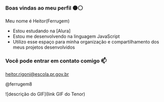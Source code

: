 ### Boas vindas ao meu perfil ⚫⚪

Meu nome é Heitor(Ferrugem)

- Estou estudando na [Alura]
- Estou me desenvolvendo na linguagem JavaScript
- Utilizo esse espaço para minha organização e compartilhamento dos meus projetos desenvolvidos

### Você pode entrar em contato comigo 📫

heitor.rigoni@escola.pr.gov.br

@ferrugem8

![descrição do GIF](link GIF do Tenor)
